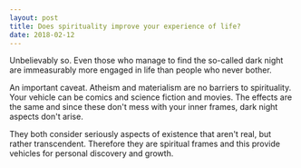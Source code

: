 ```yaml
---
layout: post
title: Does spirituality improve your experience of life?
date: 2018-02-12
---
```


<p>Unbelievably so. Even those who manage to find the so-called dark night are immeasurably more engaged in life than people who never bother.</p><p>An important caveat. Atheism and materialism are no barriers to spirituality. Your vehicle can be comics and science fiction and movies. The effects are the same and since these don't mess with your inner frames, dark night aspects don't arise.</p><p>They both consider seriously aspects of existence that aren't real, but rather transcendent. Therefore they are spiritual frames and this provide vehicles for personal discovery and growth.</p>
